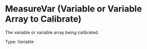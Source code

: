 # MeasureVar (Variable or Variable Array to Calibrate)

The variable or variable array being calibrated.

Type: Variable

